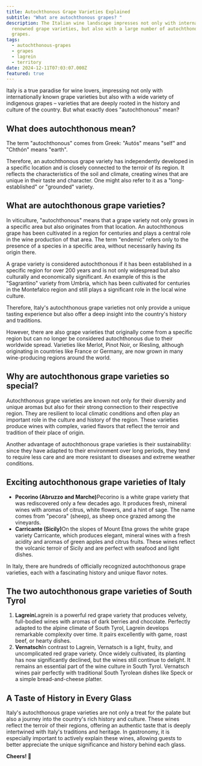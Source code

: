 ```yaml
---
title: Autochthonous Grape Varieties Explained
subtitle: "What are autochthonous grapes? "
description: The Italian wine landscape impresses not only with internationally
  renowned grape varieties, but also with a large number of autochthonous
  grapes.
tags:
  - autochthonous-grapes
  - grapes
  - lagrein
  - territory
date: 2024-12-11T07:03:07.000Z
featured: true
---
```


Italy is a true paradise for wine lovers, impressing not only with internationally known grape varieties but also with a wide variety of indigenous grapes – varieties that are deeply rooted in the history and culture of the country. But what exactly does "autochthonous" mean?

## **What does autochthonous mean?**

The term "autochthonous" comes from Greek: "Autós" means "self" and "Chthón" means "earth".

Therefore, an autochthonous grape variety has independently developed in a specific location and is closely connected to the terroir of its region. It reflects the characteristics of the soil and climate, creating wines that are unique in their taste and character. One might also refer to it as a "long-established" or "grounded" variety.

## **What are autochthonous grape varieties?**

In viticulture, "autochthonous" means that a grape variety not only grows in a specific area but also originates from that location. An autochthonous grape has been cultivated in a region for centuries and plays a central role in the wine production of that area. The term "endemic" refers only to the presence of a species in a specific area, without necessarily having its origin there.

A grape variety is considered autochthonous if it has been established in a specific region for over 200 years and is not only widespread but also culturally and economically significant. An example of this is the "Sagrantino" variety from Umbria, which has been cultivated for centuries in the Montefalco region and still plays a significant role in the local wine culture.

Therefore, Italy's autochthonous grape varieties not only provide a unique tasting experience but also offer a deep insight into the country's history and traditions.

However, there are also grape varieties that originally come from a specific region but can no longer be considered autochthonous due to their worldwide spread. Varieties like Merlot, Pinot Noir, or Riesling, although originating in countries like France or Germany, are now grown in many wine-producing regions around the world.

## **Why are autochthonous grape varieties so special?**

Autochthonous grape varieties are known not only for their diversity and unique aromas but also for their strong connection to their respective region. They are resilient to local climatic conditions and often play an important role in the culture and history of the region. These varieties produce wines with complex, varied flavors that reflect the terroir and tradition of their place of origin.

Another advantage of autochthonous grape varieties is their sustainability: since they have adapted to their environment over long periods, they tend to require less care and are more resistant to diseases and extreme weather conditions.

## **Exciting autochthonous grape varieties of Italy**

- **Pecorino (Abruzzo and Marche)**&#x50;ecorino is a white grape variety that was rediscovered only a few decades ago. It produces fresh, mineral wines with aromas of citrus, white flowers, and a hint of sage. The name comes from "pecora" (sheep), as sheep once grazed among the vineyards.
- **Carricante (Sicily)**&#x4F;n the slopes of Mount Etna grows the white grape variety Carricante, which produces elegant, mineral wines with a fresh acidity and aromas of green apples and citrus fruits. These wines reflect the volcanic terroir of Sicily and are perfect with seafood and light dishes.

In Italy, there are hundreds of officially recognized autochthonous grape varieties, each with a fascinating history and unique flavor notes.

## **The two autochthonous grape varieties of South Tyrol**

1. **Lagrein**Lagrein is a powerful red grape variety that produces velvety, full-bodied wines with aromas of dark berries and chocolate. Perfectly adapted to the alpine climate of South Tyrol, Lagrein develops remarkable complexity over time. It pairs excellently with game, roast beef, or hearty dishes.
2. **Vernatsch**In contrast to Lagrein, Vernatsch is a light, fruity, and uncomplicated red grape variety. Once widely cultivated, its planting has now significantly declined, but the wines still continue to delight. It remains an essential part of the wine culture in South Tyrol. Vernatsch wines pair perfectly with traditional South Tyrolean dishes like Speck or a simple bread-and-cheese platter.

## A Taste of History in Every Glass

Italy's autochthonous grape varieties are not only a treat for the palate but also a journey into the country's rich history and culture. These wines reflect the terroir of their regions, offering an authentic taste that is deeply intertwined with Italy's traditions and heritage. In gastronomy, it is especially important to actively explain these wines, allowing guests to better appreciate the unique significance and history behind each glass.

**Cheers! 🍷**
